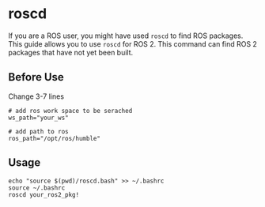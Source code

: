 # roscd
If you are a ROS user, you might have used ```roscd``` to find ROS packages. This guide allows you to use ```roscd``` for ROS 2. This command can find ROS 2 packages that have not yet been built.

## Before Use
Change 3-7 lines 
```
# add ros work space to be serached
ws_path="your_ws"

# add path to ros
ros_path="/opt/ros/humble"
```

## Usage
```
echo "source $(pwd)/roscd.bash" >> ~/.bashrc
source ~/.bashrc
roscd your_ros2_pkg!
```